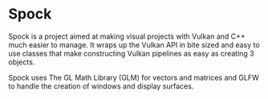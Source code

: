 # Spock
Spock is a project aimed at making visual projects with Vulkan and C++ much easier to manage. 
It wraps up the Vulkan API in bite sized and easy to use classes that make constructing Vulkan pipelines as easy as creating 3 objects.  

Spock uses The GL Math Library (GLM) for vectors and matrices and GLFW to handle the creation of windows and display surfaces. 
